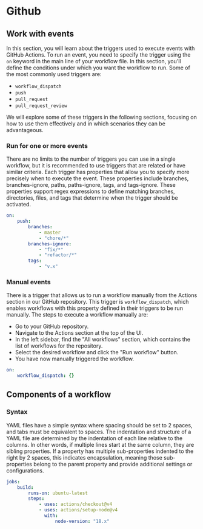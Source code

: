# Github

## Work with events

In this section, you will learn about the triggers used to execute events with GitHub Actions. To run an event, you need to specify the trigger using the `on` keyword in the main line of your workflow file. In this section, you'll define the conditions under which you want the workflow to run. Some of the most commonly used triggers are:

-   `workflow_dispatch`
-   `push`
-   `pull_request`
-   `pull_request_review`

We will explore some of these triggers in the following sections, focusing on how to use them effectively and in which scenarios they can be advantageous.

### Run for one or more events

There are no limits to the number of triggers you can use in a single workflow, but it is recommended to use triggers that are related or have similar criteria. Each trigger has properties that allow you to specify more precisely when to execute the event. These properties include branches, branches-ignore, paths, paths-ignore, tags, and tags-ignore. These properties support regex expressions to define matching branches, directories, files, and tags that determine when the trigger should be activated.

```yaml
on:
    push:
        branches:
            - master
            - "chore/*"
        branches-ignore:
            - "fix/*"
            - "refactor/*"
        tags:
            - "v.x"
```

### Manual events

There is a trigger that allows us to run a workflow manually from the Actions section in our GitHub repository. This trigger is `workflow_dispatch`, which enables workflows with this property defined in their triggers to be run manually. The steps to execute a workflow manually are:

-   Go to your GitHub repository.
-   Navigate to the Actions section at the top of the UI.
-   In the left sidebar, find the "All workflows" section, which contains the list of workflows for the repository.
-   Select the desired workflow and click the "Run workflow" button.
-   You have now manually triggered the workflow.

```yaml
on:
    workflow_dispatch: {}
```

## Components of a workflow

### Syntax

YAML files have a simple syntax where spacing should be set to 2 spaces, and tabs must be equivalent to spaces. The indentation and structure of a YAML file are determined by the indentation of each line relative to the columns. In other words, if multiple lines start at the same column, they are sibling properties. If a property has multiple sub-properties indented to the right by 2 spaces, this indicates encapsulation, meaning those sub-properties belong to the parent property and provide additional settings or configurations.

```yaml
jobs:
    build:
        runs-on: ubuntu-latest
        steps:
            - uses: actions/checkout@v4
            - uses: actions/setup-node@v4
              with:
                  node-version: "18.x"
```
